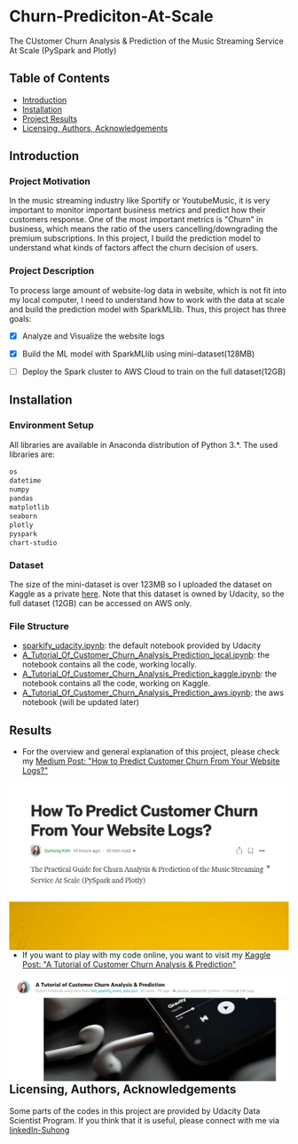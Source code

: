 # Churn-Prediciton-At-Scale
The CUstomer Churn Analysis & Prediction of the Music Streaming Service At Scale (PySpark and Plotly)

## Table of Contents
* [Introduction](#Introduction)
* [Installation](#Installation)
* [Project Results](#Results)
* [Licensing, Authors, Acknowledgements](#License)


## Introduction<a name="Introduction"></a>
### Project Motivation 
In the music streaming industry like Sportify or YoutubeMusic, it is very important to monitor important business metrics and predict how their customers response. One of the most important metrics is "Churn" in business, which means the ratio of the users cancelling/downgrading the premium subscriptions. In this project, I build the prediction model to understand what kinds of factors affect the churn decision of users. 

### Project Description 
To process large amount of website-log data in website, which is not fit into my local computer, I need to understand how to work with the data at scale and build the prediction model with SparkMLlib. Thus, this project has three goals: 
* [x] Analyze and Visualize the website logs   
* [x] Build the ML model with SparkMLlib using mini-dataset(128MB) 
* [ ] Deploy the Spark cluster to AWS Cloud to train on the full dataset(12GB) 


## Installation<a name="Installation"></a>
### Environment Setup
All libraries are available in Anaconda distribution of Python 3.*. The used libraries are:
```
os
datetime
numpy
pandas
matplotlib
seaborn
plotly
pyspark
chart-studio
```
### Dataset
The size of the mini-dataset is over 123MB so I uploaded the dataset on Kaggle as a private [here](https://www.kaggle.com/suhong/mini-sparkify-event-datajson). Note that this dataset is owned by Udacity, so the full dataset (12GB) can be accessed on AWS only. 

### File Structure 
- [sparkify_udacity.ipynb](): the default notebook provided by Udacity 
- [A_Tutorial_Of_Customer_Churn_Analysis_Prediction_local.ipynb](): the notebook contains all the code, working locally. 
- [A_Tutorial_Of_Customer_Churn_Analysis_Prediction_kaggle.ipynb](): the notebook contains all the code, working on Kaggle.
- [A_Tutorial_Of_Customer_Churn_Analysis_Prediction_aws.ipynb](): the  aws notebook (will be updated later) 


## Results<a name="Results"></a>
- For the overview and general explanation of this project, please check my [Medium Post: "How to Predict Customer Churn From Your Website Logs?" ](https://suhongk.medium.com/how-to-predict-customer-churn-from-your-website-logs-bb02ea58385a)
<a ref=https://suhongk.medium.com/how-to-predict-customer-churn-from-your-website-logs-bb02ea58385a>
  <img src="medium_snapshot.png"
     alt="Markdown Monster icon"
     style="float: left; margin-right: 10px;" />
</a>

- If you want to play with my code online, you want to visit my [Kaggle Post: 
"A Tutorial of Customer Churn Analysis & Prediction"](https://www.kaggle.com/suhong/a-tutorial-of-customer-churn-analysis-prediction) 

<a ref=https://www.kaggle.com/suhong/a-tutorial-of-customer-churn-analysis-prediction>
  <img src="kaggle_snapshot.png"
     alt="Markdown Monster icon"
     style="float: left; margin-right: 10px;" />
</a>


## Licensing, Authors, Acknowledgements<a name="License"></a>
Some parts of the codes in this project are provided by Udacity Data Scientist Program. If you think that it is useful, please connect with me via [linkedIn-Suhong](https://www.linkedin.com/in/suhongkim/)



